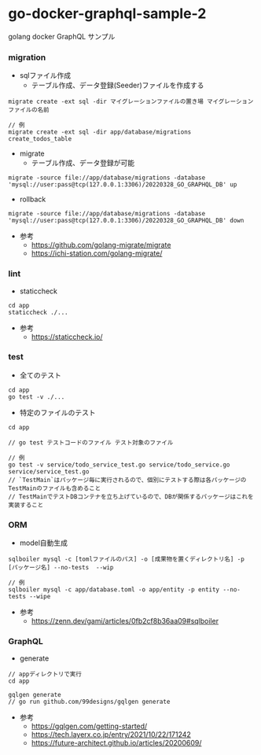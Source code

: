 # go-docker-graphql-sample-2
golang docker GraphQL サンプル


### migration

- sqlファイル作成
  - テーブル作成、データ登録(Seeder)ファイルを作成する

```
migrate create -ext sql -dir マイグレーションファイルの置き場 マイグレーションファイルの名前

// 例
migrate create -ext sql -dir app/database/migrations create_todos_table
```

- migrate
  - テーブル作成、データ登録が可能
```
migrate -source file://app/database/migrations -database 'mysql://user:pass@tcp(127.0.0.1:3306)/20220328_GO_GRAPHQL_DB' up
```

- rollback

```
migrate -source file://app/database/migrations -database 'mysql://user:pass@tcp(127.0.0.1:3306)/20220328_GO_GRAPHQL_DB' down
```


- 参考
  - https://github.com/golang-migrate/migrate
  - https://ichi-station.com/golang-migrate/

### lint
- staticcheck

```
cd app
staticcheck ./...
```

- 参考
  - https://staticcheck.io/

### test
- 全てのテスト

```
cd app
go test -v ./...
```

- 特定のファイルのテスト
```
cd app

// go test テストコードのファイル テスト対象のファイル

// 例
go test -v service/todo_service_test.go service/todo_service.go service/service_test.go
// `TestMain`はパッケージ毎に実行されるので、個別にテストする際は各パッケージのTestMainのファイルも含めること
// TestMainでテストDBコンテナを立ち上げているので、DBが関係するパッケージはこれを実装すること
```

### ORM
- model自動生成

```
sqlboiler mysql -c [tomlファイルのパス] -o [成果物を置くディレクトリ名] -p [パッケージ名] --no-tests  --wip

// 例
sqlboiler mysql -c app/database.toml -o app/entity -p entity --no-tests --wipe
```

- 参考
  - https://zenn.dev/gami/articles/0fb2cf8b36aa09#sqlboiler

### GraphQL
- generate

```
// appディレクトリで実行
cd app

gqlgen generate
// go run github.com/99designs/gqlgen generate
```

- 参考
  - https://gqlgen.com/getting-started/
  - https://tech.layerx.co.jp/entry/2021/10/22/171242
  - https://future-architect.github.io/articles/20200609/